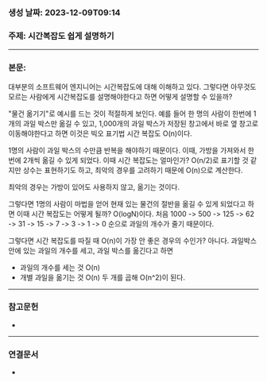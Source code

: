### 생성 날짜: 2023-12-09T09:14
### 주제: 시간복잡도 쉽게 설명하기
---
### 본문:
대부분의 소프트웨어 엔지니어는 시간복잡도에 대해 이해하고 있다. 그렇다면 아무것도 모르는 사람에게 시간복잡도를 설명해야한다고 하면 어떻게 설명할 수 있을까?

"물건 옮기기"로 예시를 드는 것이 적절하게 보인다.
예를 들어 한 명의 사람이 한번에 1개의 과일 박스만 옮길 수 있고, 1,000개의 과일 박스가 저장된 창고에서 바로 옆 창고로 이동해야한다고 하면 이것은 빅오 표기법 시간 복잡도 O(n)이다.

1명의 사람이 과일 박스의 수만큼 반복을 해야하기 때문이다. 이때, 가방을 가져와서 한번에 2개씩 옮길 수 있게 되었다. 이때 시간 복잡도는 얼마인가? O(n/2)로 표기할 것 같지만 상수는 표현하기도 하고, 최악의 경우를 고려하기 때문에 O(n)으로 계산한다.

최악의 경우는 가방이 있어도 사용하지 않고, 옮기는 것이다.

그렇다면 1명의 사람이 마법을 얻어 현재 있는 물건의 절반을 옮길 수 있게 되었다고 하면 이때 시간 복잡도는 어떻게 될까? O(logN)이다. 처음 1000 -> 500 -> 125 -> 62 -> 31 -> 15 -> 7 -> 3 -> 1 -> 0 순으로 과일의 개수가 줄기 때문이다.

그렇다면 시간 복잡도를 따질 때 O(n)이 가장 안 좋은 경우의 수인가? 아니다. 
과일박스 안에 있는 과일의 개수를 세고, 과일 박스를 옮긴다고 하면
- 과일의 개수를 세는 것 O(n)
- 개별 과일을 옮기는 것  O(n)
두 개를 곱해 O(n^2)이 된다.

---
### 참고문헌
- 
---
### 연결문서
- 

